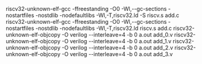riscv32-unknown-elf-gcc -ffreestanding -O0 -Wl,--gc-sections -nostartfiles -nostdlib -nodefaultlibs -Wl,-T,riscv32.ld -S riscv.s add.c
riscv32-unknown-elf-gcc -ffreestanding -O0 -Wl,--gc-sections -nostartfiles -nostdlib -nodefaultlibs -Wl,-T,riscv32.ld riscv.s add.c
riscv32-unknown-elf-objcopy  -O verilog --interleave=4 -b 0 a.out add_0.v
riscv32-unknown-elf-objcopy  -O verilog --interleave=4 -b 0 a.out add_1.v
riscv32-unknown-elf-objcopy  -O verilog --interleave=4 -b 0 a.out add_2.v
riscv32-unknown-elf-objcopy  -O verilog --interleave=4 -b 0 a.out add_3.v
